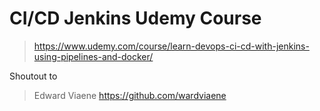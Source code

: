 # CI/CD Jenkins Udemy Course

>https://www.udemy.com/course/learn-devops-ci-cd-with-jenkins-using-pipelines-and-docker/ 

Shoutout to
>Edward Viaene
https://github.com/wardviaene
